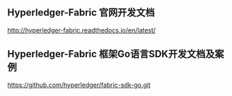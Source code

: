 ## Hyperledger-Fabric 官网开发文档
http://hyperledger-fabric.readthedocs.io/en/latest/

## Hyperledger-Fabric 框架Go语言SDK开发文档及案例
https://github.com/hyperledger/fabric-sdk-go.git